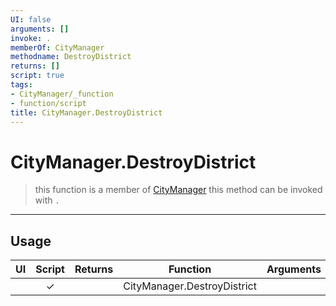 ```yaml
---
UI: false
arguments: []
invoke: .
memberOf: CityManager
methodname: DestroyDistrict
returns: []
script: true
tags:
- CityManager/_function
- function/script
title: CityManager.DestroyDistrict
---
```

# CityManager.DestroyDistrict
> this function is a member of [CityManager](civ-6/lua/CityManager.md)
> this method can be invoked with `.`
-----
## Usage
|  UI | Script | Returns | Function | Arguments |
|:---:|:------:|-------:|:--------:|:---------|
| |✓||CityManager.DestroyDistrict||
